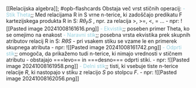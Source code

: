 [[Relacijska algebra]]; #opb-flashcards 
Obstaja več vrst stičnih operacij:
	<font color="#92cddc">- Stik Theta</font>;; Med relacijama R in S vrne n-terice, ki zadoščajo predikatu F kartezijskega produkta R in S: $R\theta_F S$ , npr. za relacija >, >=, <, = ... 
		- npr: ![[Pasted image 20241008161616.png]]
	<font color="#92cddc">- Ekvistik</font>;; poseben primer Theta, ko se omejimo na enakost
	<font color="#92cddc">- Naravni stik</font>;; posebna vrsta ekvistika prek skupnih atributov relacij R in S: $R\theta S$
		- pri vsakem stiku se vzame le en primerek skupnega atributa
		- npr: ![[Pasted image 20241008161742.png]]
	<font color="#92cddc">- Odprti stik</font>;; omogoča, da prikažemo tudi n-terice, ki nimajo vrednosti v stičnem atributu - obstajajo ===levo== in ===desno=== odprti stiki.
		- npr: ![[Pasted image 20241008161958.png]]
	<font color="#92cddc">- Delni stik</font>;; tisti, ki vsebuje tiste n-terice relacije $R$, ki nastopajo v stiku z relacijo $S$ po stolpcu $F$.
		- npr: ![[Pasted image 20241008162056.png]]
<!--SR:!2024-10-16,4,270!2024-10-16,4,270-->
